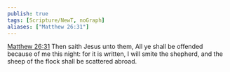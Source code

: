 ```yaml
---
publish: true
tags: [Scripture/NewT, noGraph]
aliases: ["Matthew 26:31"]
---
```

[Matthew 26:31](https://churchofjesuschrist.org/study/scriptures/nt/matt/26?lang=eng&id=p31#p31) Then saith Jesus unto them, All ye shall be offended because of me this night: for it is written, I will smite the shepherd, and the sheep of the flock shall be scattered abroad.
